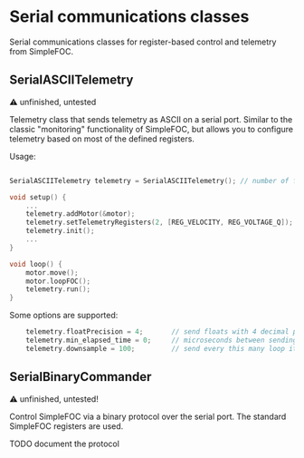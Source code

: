 
# Serial communications classes

Serial communications classes for register-based control and telemetry from SimpleFOC.

## SerialASCIITelemetry

:warning: unfinished, untested

Telemetry class that sends telemetry as ASCII on a serial port. Similar to the classic "monitoring" functionality of SimpleFOC, but allows you to configure telemetry based on most of the defined registers.

Usage:

```c++

SerialASCIITelemetry telemetry = SerialASCIITelemetry(); // number of float digits to display

void setup() {
    ...
    telemetry.addMotor(&motor);
    telemetry.setTelemetryRegisters(2, [REG_VELOCITY, REG_VOLTAGE_Q]);
    telemetry.init();
    ...
}

void loop() {
    motor.move();
    motor.loopFOC();
    telemetry.run();
}
```

Some options are supported:

```c++
    telemetry.floatPrecision = 4;       // send floats with 4 decimal places
    telemetry.min_elapsed_time = 0;     // microseconds between sending telemetry
    telemetry.downsample = 100;         // send every this many loop iterations
```



## SerialBinaryCommander

:warning: unfinished, untested!

Control SimpleFOC via a binary protocol over the serial port. The standard SimpleFOC registers are used.

TODO document the protocol